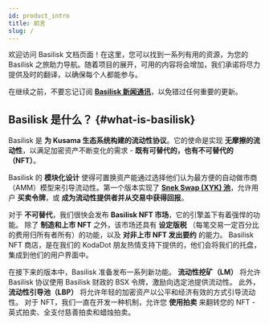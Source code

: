 ```yaml
---
id: product_intro
title: 前言
slug: /
---
```


欢迎访问 Basilisk 文档页面！在这里，您可以找到一系列有用的资源，为您的 Basilisk 之旅助力导航。随着项目的展开，可用的内容将会增加，我们承诺将尽力提供及时的翻译，以确保每个人都能参与。

在继续之前，不要忘记订阅 **[Basilisk 新闻通讯](https://basiliskcn.substack.com)**，以免错过任何重要的更新。

## Basilisk 是什么？ {#what-is-basilisk}

Basilisk 是 **为 Kusama 生态系统构建的流动性协议**。它的使命是实现 **无摩擦的流动性**，以满足加密资产不断变化的需求 - **既有可替代的，也有不可替代的（NFT）**。

Basilisk 的 **模块化设计** 使得可置换资产能通过选择他们认为最方便的自动做市商（AMM）模型来引导流动性。第一个版本实现了 **[Snek Swap (XYK) 池](/product_snek_swap)**，允许用户 **买卖令牌**，或 **成为流动性提供者并从交易中获得回报**。

对于 **不可替代**，我们很快会发布 **Basilisk NFT 市场**，它的引擎盖下有着强悍的功能。
除了 **制造和上市 NFT** 之外，该市场还具有 **设定版税** （每笔交易一定百分比的费用归所有者所有）的功能，以及 **对非上市 NFT 发出要约** 的能力。
Basilisk NFT 商店，是在我们的 KodaDot 朋友热情支持下提供的，他们会将我们的托盘，集成到他们的用户界面中。

在接下来的版本中，Basilisk 准备发布一系列新功能。 **流动性挖矿（LM）** 将允许 Basilisk 协议使用 Basilisk 财政的 BSX 令牌，激励向选定池提供流动性。 此外，**流动性引导池（LBP）** 将允许年轻的加密资产以公平和经济有效的方式引导流动性。 对于 NFT，我们一直在开发一种机制，允许您 **使用拍卖** 来翻转您的 NFT - 英式拍卖、全支付慈善拍卖和蜡烛拍卖。
